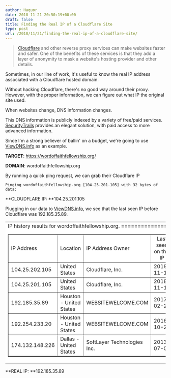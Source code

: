 ```yaml
---
author: Haquor
date: 2018-11-21 20:50:19+00:00
draft: false
title: Finding the Real IP of a Cloudflare Site
type: post
url: /2018/11/21/finding-the-real-ip-of-a-cloudflare-site/
---
```


> [Cloudflare](https://www.cloudflare.com) and other reverse proxy services can make websites faster and safer. One of the benefits of these services is that they add a layer of anonymity to mask a website's hosting provider and other details.


Sometimes, in our line of work, it's useful to know the real IP address associated with a Cloudflare hosted domain.

Without hacking Cloudflare, there's no good way around their proxy. However, with the proper information, we can figure out what IP the original site used.
<!--more-->
When websites change, DNS information changes.

This DNS information is publicly indexed by a variety of free/paid services. [SecurityTrails](https://securitytrails.com/dns-trails) provides an elegant solution, with paid access to more advanced information.

Since I'm a strong believer of ballin' on a budget, we're going to use [ViewDNS.info](https://viewdns.info/iphistory/) as an example.

**TARGET**: https://wordoffaithfellowship.org/

**DOMAIN**: wordoffaithfellowship.org

By running a quick ping request, we can grab their Cloudflare IP

`Pinging wordoffaithfellowship.org [104.25.201.105] with 32 bytes of data:`

**CLOUDFLARE IP: **104.25.201.105

Plugging in our data to [ViewDNS.info](https://viewdns.info/iphistory/), we see that the last seen IP before Cloudflare was 192.185.35.89.
<table width="1000" align="center" id="null" bgcolor="#FFFFFF" >
<tbody >
<tr >

<td >IP history results for wordoffaithfellowship.org.
==============


<table border="1" >
<tbody >
<tr >

<td width="150" >IP Address
</td>

<td >Location
</td>

<td >IP Address Owner
</td>

<td align="center" >Last seen on this IP
</td>
</tr>
<tr >

<td >104.25.202.105
</td>

<td >United States
</td>

<td >Cloudflare, Inc.
</td>

<td align="center" >2018-11-17
</td>
</tr>
<tr >

<td >104.25.201.105
</td>

<td >United States
</td>

<td >Cloudflare, Inc.
</td>

<td align="center" >2018-11-17
</td>
</tr>
<tr >

<td >192.185.35.89
</td>

<td >Houston - United States
</td>

<td >WEBSITEWELCOME.COM
</td>

<td align="center" >2017-02-25
</td>
</tr>
<tr >

<td >192.254.233.20
</td>

<td >Houston - United States
</td>

<td >WEBSITEWELCOME.COM
</td>

<td align="center" >2016-10-22
</td>
</tr>
<tr >

<td >174.132.148.226
</td>

<td >Dallas - United States
</td>

<td >SoftLayer Technologies Inc.
</td>

<td align="center" >2013-07-05
</td>
</tr>
</tbody>
</table>

</td>
</tr>
</tbody>
</table>
**REAL IP: **192.185.35.89
